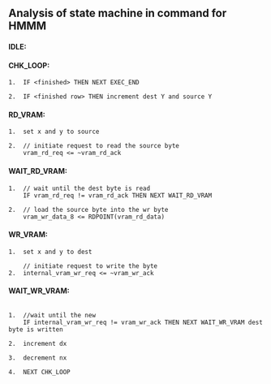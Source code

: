 ## Analysis of state machine in command for HMMM

#### IDLE:

#### CHK_LOOP:

```
1.  IF <finished> THEN NEXT EXEC_END

2.  IF <finished row> THEN increment dest Y and source Y
```

#### RD_VRAM:

```
1.  set x and y to source

2.  // initiate request to read the source byte
    vram_rd_req <= ~vram_rd_ack
```

#### WAIT_RD_VRAM:

```
1.  // wait until the dest byte is read
    IF vram_rd_req != vram_rd_ack THEN NEXT WAIT_RD_VRAM

2.  // load the source byte into the wr byte
    vram_wr_data_8 <= RDPOINT(vram_rd_data)
```

#### WR_VRAM:

```
1.  set x and y to dest

    // initiate request to write the byte
2.  internal_vram_wr_req <= ~vram_wr_ack
```

#### WAIT_WR_VRAM:

```

1.  //wait until the new
    IF internal_vram_wr_req != vram_wr_ack THEN NEXT WAIT_WR_VRAM dest byte is written

2.  increment dx

3.  decrement nx

4.  NEXT CHK_LOOP
```

